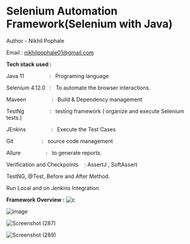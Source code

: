 # Selenium Automation Framework(Selenium with Java)

Author - Nikhil Pophale

Email : nikhilpophale01@gmail.com

**Tech stack used :**

Java 11  &nbsp;&nbsp;&nbsp;&nbsp;&nbsp;&nbsp;&nbsp;&nbsp;&nbsp;&nbsp;&nbsp;&nbsp;&nbsp;&nbsp;&nbsp;&nbsp;:    &nbsp;&nbsp;Programing language <br />

Selenium 4.12.0  &nbsp;&nbsp;:    &nbsp;&nbsp;To automate the browser interactions.<br />

Maveen &nbsp;&nbsp;&nbsp;&nbsp;&nbsp;&nbsp;&nbsp;&nbsp;&nbsp;&nbsp;&nbsp;&nbsp;&nbsp;&nbsp;&nbsp;&nbsp;:    &nbsp;&nbsp;Build & Dependency management<br />

TestNg  &nbsp;&nbsp;&nbsp;&nbsp;&nbsp;&nbsp;&nbsp;&nbsp;&nbsp;&nbsp;&nbsp;&nbsp;&nbsp;&nbsp;&nbsp;&nbsp;:    &nbsp;&nbsp;testing framework ( organize and execute Selenium tests.)<br />

JEnkins  &nbsp;&nbsp;&nbsp;&nbsp;&nbsp;&nbsp;&nbsp;&nbsp;&nbsp;&nbsp;&nbsp;&nbsp;&nbsp;&nbsp;&nbsp;&nbsp;:    &nbsp;&nbsp;Execute the Test Cases<br />

Git      &nbsp;&nbsp;&nbsp;&nbsp;&nbsp;&nbsp;&nbsp;&nbsp;&nbsp;&nbsp;&nbsp;&nbsp;&nbsp;&nbsp;&nbsp;&nbsp;&nbsp;&nbsp;:    &nbsp;&nbsp;source code management<br />

Allure   &nbsp;&nbsp;&nbsp;&nbsp;&nbsp;&nbsp;&nbsp;&nbsp;&nbsp;&nbsp;&nbsp;&nbsp;&nbsp;&nbsp;&nbsp;&nbsp;:    &nbsp;&nbsp;to generate reports.<br />

Verification and Checkpoints &nbsp;&nbsp; : AssertJ , SoftAssert 

TestNG, @Test, Before and After Method.

Run Local and on Jenkins Integration

**Framework Overview  :**
![c](https://github.com/Nikhil-Pophale/Advance_Selenium_FrameworK/assets/141396302/a0f92210-a9f0-4ef6-ab47-07f211ca82da)


![image](https://github.com/Nikhil-Pophale/Advance_Selenium_FrameworK/assets/141396302/e7138b6a-b7ec-4618-b352-3cc4ffe9d3ed)

![Screenshot (287)](https://github.com/Nikhil-Pophale/Advance_Selenium_FrameworK/assets/141396302/523aaa0a-d976-4ccd-864b-28336377107e)

![Screenshot (289)](https://github.com/Nikhil-Pophale/Advance_Selenium_FrameworK/assets/141396302/eb04da35-7724-41b0-82c6-55efcc554637)


